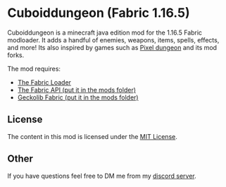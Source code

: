 # Cuboiddungeon (Fabric 1.16.5)

Cuboiddungeon is a minecraft java edition mod for the 1.16.5 Fabric modloader. It adds a handful of enemies, weapons, items, spells, effects, and more! Its also inspired by games such as [Pixel dungeon](https://pixeldungeon.fandom.com/wiki/Main_Page) and its mod forks.

The mod requires:
- [The Fabric Loader](https://fabricmc.net/use/)
- [The Fabric API (put it in the mods folder)](https://www.curseforge.com/minecraft/mc-mods/fabric-api)
- [Geckolib Fabric (put it in the mods folder)](https://www.curseforge.com/minecraft/mc-mods/geckolib-fabric)


## License

The content in this mod is licensed under the [MIT License](https://github.com/AshVXmc/CuboidDungeon_Fabric1.16.5/blob/master/LICENSE.txt).

## Other 

If you have questions feel free to DM me from my [discord server](https://discord.gg/Mw8sYAZ).